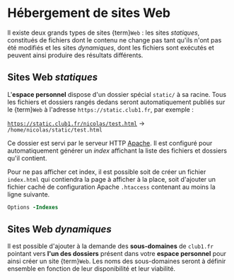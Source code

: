 Hébergement de sites Web
========================

Il existe deux grands types de sites {term}`Web`&nbsp;: les sites _statiques_,
constitués de fichiers dont le contenu ne change pas tant qu'ils n'ont pas
été modifiés et les sites _dynamiques_, dont les fichiers sont exécutés et
peuvent ainsi produire des résultats différents.

Sites Web _statiques_
---------------------

L'**espace personnel** dispose d'un dossier spécial `static/` à sa racine.
Tous les fichiers et dossiers rangés dedans seront automatiquement publiés
sur le {term}`Web` à l'adresse `https://static.club1.fr`, par exemple&nbsp;:

[`https://static.club1.fr/nicolas/test.html`](https://static.club1.fr/nicolas/test.html)
&rarr; `/home/nicolas/static/test.html`

Ce dossier est servi par le serveur HTTP [Apache](https://fr.wikipedia.org/wiki/Apache_HTTP_Server).
Il est configuré pour automatiquement générer un _index_ affichant la liste
des fichiers et dossiers qu'il contient.

Pour ne pas afficher cet index, il est possible soit de créer un fichier
`index.html` qui contiendra la page à afficher à la place, soit d'ajouter
un fichier caché de configuration Apache `.htaccess` contenant au moins la
ligne suivante.

```apache
Options -Indexes
```

Sites Web _dynamiques_
----------------------

Il est possible d'ajouter à la demande des **sous-domaines** de `club1.fr`
pointant vers **l'un des dossiers** présent dans votre **espace personnel**
pour ainsi créer un site {term}`Web`. Les noms des sous-domaines seront à définir
ensemble en fonction de leur disponibilité et leur viabilité.
